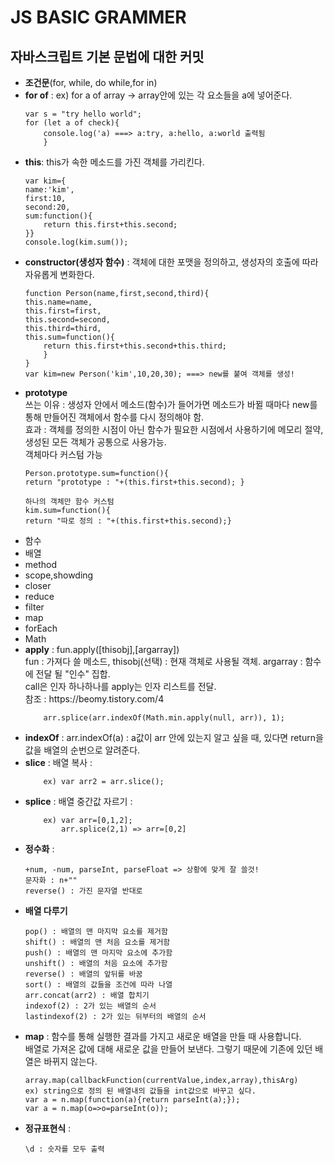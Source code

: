 # JS BASIC GRAMMER
## 자바스크립트 기본 문법에 대한 커밋

<ul>
    <li><strong>조건문</strong>(for, while, do while,for in)</li>
    <li><strong>for of</strong> : ex) for a of array -> array안에 있는 각 요소들을 a에 넣어준다.
        
    var s = "try hello world";
    for (let a of check){
        console.log('a) ===> a:try, a:hello, a:world 출력됨
        }
    
   </li>
    <li><strong>this</strong>: this가 속한 메소드를 가진 객체를 가리킨다. 
    
    var kim={
    name:'kim',
    first:10,
    second:20,
    sum:function(){
        return this.first+this.second;
    }} 
    console.log(kim.sum());
   </li>
   <li><strong>constructor(생성자 함수)</strong> : 객체에 대한 포맷을 정의하고, 생성자의 호출에 따라 자유롭게 변화한다.
    
    function Person(name,first,second,third){
    this.name=name,
    this.first=first,
    this.second=second,
    this.third=third,
    this.sum=function(){
        return this.first+this.second+this.third;
        }
    }
    var kim=new Person('kim',10,20,30); ===> new를 붙여 객체를 생성!
   </li>
   <li><strong>prototype</strong> <br>
    쓰는 이유 : 생성자 안에서 메소드(함수)가 들어가면 메소드가 바뀔 때마다 new를 통해 만들어진 객체에서 함수를 다시 정의해야 함.<br>
    효과 : 객체를 정의한 시점이 아닌 함수가 필요한 시점에서 사용하기에 메모리 절약, 생성된 모든 객체가 공통으로 사용가능.<br> 객체마다 커스텀 가능
    
    Person.prototype.sum=function(){
    return "prototype : "+(this.first+this.second); }
    
    하나의 객체만 함수 커스텀
    kim.sum=function(){
    return "따로 정의 : "+(this.first+this.second);}
   </li>
    <li>함수</li>
    <li>배열</li>
    <li>method</li>
    <li>scope,showding</li>
    <li>closer</li>
    <li>reduce</li>
    <li>filter</li>
    <li>map</li>
    <li>forEach</li>
    <li>Math</li>
    <li><strong>apply</strong> : fun.apply([thisobj],[argarray])<br>
    fun : 가져다 쓸 메소드, thisobj(선택) : 현재 객체로 사용될 객체. argarray : 함수에 전달 될 "인수" 집합.<br>
        call은 인자 하나하나를 apply는 인자 리스트를 전달. <br> 참조 : https://beomy.tistory.com/4

        arr.splice(arr.indexOf(Math.min.apply(null, arr)), 1);
        
   </li>
    <li>
     <strong>indexOf</strong> :  arr.indexOf(a) : a값이 arr 안에 있는지 알고 싶을 때, 있다면 return을 값을 배열의 순번으로 알려준다. 
    </li>
    <li>
     <strong>slice</strong> : 배열 복사 : 
        
        ex) var arr2 = arr.slice();
        
   </li>
    <li>
      <strong>splice</strong> : 배열 중간값 자르기 : 
    
        ex) var arr=[0,1,2]; 
            arr.splice(2,1) => arr=[0,2]
   </li>
   <li>
    <strong>정수화</strong> : 
    
    +num, -num, parseInt, parseFloat => 상황에 맞게 잘 쓸것!
    문자화 : n+""
    reverse() : 가진 문자열 반대로
   </li>
    <li>
    <strong>배열 다루기</strong> <br>
    
    pop() : 배열의 맨 마지막 요소를 제거함
    shift() : 배열의 맨 처음 요소를 제거함
    push() : 배열의 맨 마지막 요소에 추가함
    unshift() : 배열의 처음 요소에 추가함
    reverse() : 배열의 앞뒤를 바꿈
    sort() : 배열의 값들을 조건에 따라 나열
    arr.concat(arr2) : 배열 합치기
    indexof(2) : 2가 있는 배열의 순서
    lastindexof(2) : 2가 있는 뒤부터의 배열의 순서
   </li>
   <li>
    <strong>map</strong> : 함수를 통해 실행한 결과를 가지고 새로운 배열을 만들 때 사용합니다.<br>
       배열로 가져온 값에 대해 새로운 값을 만들어 보낸다. 그렇기 때문에 기존에 있던 배열은 바뀌지 않는다.
    
    array.map(callbackFunction(currentValue,index,array),thisArg)
    ex) string으로 정의 된 배열내의 값들을 int값으로 바꾸고 싶다. 
    var a = n.map(function(a){return parseInt(a);});
    var a = n.map(o=>o=parseInt(o));
   </li>
   <li>
    <strong>정규표현식</strong> : 
    
    \d : 숫자를 모두 출력
    
</ul>

